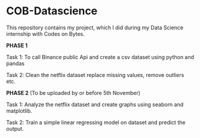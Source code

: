 # COB-Datascience
This repository contains my project, which I did during my Data Science internship with Codes on Bytes.

**PHASE 1**
  
  Task 1: To call Binance public Api and create a csv dataset using python and pandas
  
  Task 2: Clean the netflix dataset replace missing values, remove outliers etc.

**PHASE 2** (To be uploaded by or before 5th November)
  
  Task 1: Analyze the netflix dataset and create graphs using seaborn and matplotlib.
  
  Task 2: Train a simple linear regressing model on dataset and predict the output.
